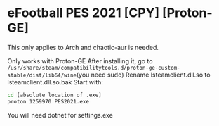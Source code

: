 # eFootball PES 2021 [CPY] [Proton-GE]

This only applies to Arch and chaotic-aur is needed.

Only works with Proton-GE
After installing it, go to `/usr/share/steam/compatibilitytools.d/proton-ge-custom-stable/dist/lib64/wine`(you need sudo)
Rename lsteamclient.dll.so to lsteamclient.dll.so.bak 
Start with:
```sh
cd [absolute location of .exe]
proton 1259970 PES2021.exe
```

You will need dotnet for settings.exe